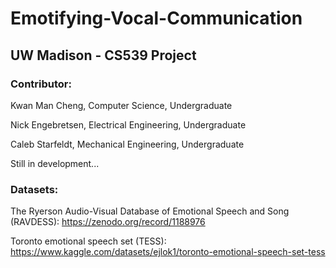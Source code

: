 # Emotifying-Vocal-Communication

## UW Madison - CS539 Project
### Contributor: 
Kwan Man Cheng, Computer Science, Undergraduate

Nick Engebretsen, Electrical Engineering, Undergraduate

Caleb Starfeldt, Mechanical Engineering, Undergraduate

Still in development...
### Datasets:
The Ryerson Audio-Visual Database of Emotional Speech and Song (RAVDESS): https://zenodo.org/record/1188976

Toronto emotional speech set (TESS): https://www.kaggle.com/datasets/ejlok1/toronto-emotional-speech-set-tess
